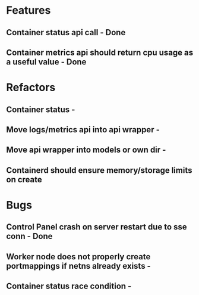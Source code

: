 # Features
## Container status api call - Done
## Container metrics api should return cpu usage as a useful value - Done

# Refactors
## Container status -
## Move logs/metrics api into api wrapper - 
## Move api wrapper into models or own dir -
## Containerd should ensure memory/storage limits on create

# Bugs
## Control Panel crash on server restart due to sse conn - Done
## Worker node does not properly create portmappings if netns already exists - 
## Container status race condition - 
